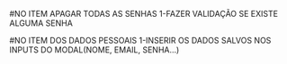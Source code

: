 #NO ITEM APAGAR TODAS AS SENHAS
    1-FAZER VALIDAÇÃO SE EXISTE ALGUMA SENHA

#NO ITEM DOS DADOS PESSOAIS
    1-INSERIR OS DADOS SALVOS NOS INPUTS DO MODAL(NOME, EMAIL, SENHA...)
